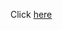 Click <a href = "https://github.com/mmattharvey/mmattharvey.github.io/blob/master/test.html">here</a>
